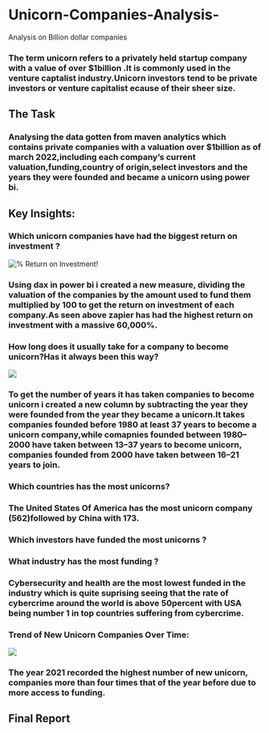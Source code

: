 # Unicorn-Companies-Analysis-
Analysis on Billion dollar companies 
### The term unicorn refers to a privately held startup company with a value of over $1billion .It is commonly used in the venture captalist industry.Unicorn investors tend to be private investors or venture capitalist ecause of their sheer size.
## The Task
### Analysing the data gotten from maven analytics which contains private companies with a valuation over $1billion as of march 2022,including each company’s current valuation,funding,country of origin,select investors and the years they were founded and became a unicorn using power bi.
## Key Insights:
### Which unicorn companies have had the biggest return on investment ?
![% Return on Investment!](https://github.com/vickkycodes/Unicorn-Companies-Analysis-/assets/103611857/3ef37f60-5f49-4095-84e6-e3fdb9c011e0)
### Using dax in power bi i created a new measure, dividing the valuation of the companies by the amount used to fund them multiplied by 100 to get the return on investment of each company.As seen above zapier has had the highest return on investment with a massive 60,000%.
### How long does it usually take for a company to become unicorn?Has it always been this way?
![](https://github.com/vickkycodes/Unicorn-Companies-Analysis-/assets/103611857/daeec898-ff0f-4d1d-8a2a-acc6b867b9d3)
### To get the number of years it has taken companies to become unicorn i created a new column by subtracting the year they were founded from the year they became a unicorn.It takes companies founded before 1980 at least 37 years to become a unicorn company,while comapnies founded between 1980–2000 have taken between 13–37 years to become unicorn, companies founded from 2000 have taken between 16–21 years to join.
### Which countries has the most unicorns?
### The United States Of America has the most unicorn company (562)followed by China with 173.
### Which investors have funded the most unicorns ?
### What industry has the most funding ?
### Cybersecurity and health are the most lowest funded in the industry which is quite suprising seeing that the rate of cybercrime around the world is above 50percent with USA being number 1 in top countries suffering from cybercrime.
### Trend of New Unicorn Companies Over Time:
![](https://github.com/vickkycodes/Unicorn-Companies-Analysis-/assets/103611857/bf9e1e3e-269f-46dd-840f-7b6eb2335c17)
### The year 2021 recorded the highest number of new unicorn, companies more than four times that of the year before due to more access to funding.
## Final Report

